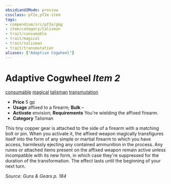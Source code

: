 ```yaml
---
obsidianUIMode: preview
cssclass: pf2e,pf2e-item
tags:
- compendium/src/pf2e/g&g
- item/category/talisman
- trait/consumable
- trait/magical
- trait/talisman
- trait/transmutation
aliases: ["Adaptive Cogwheel"]
---
```

# Adaptive Cogwheel *Item 2*  
[consumable](../../../Rules/traits/consumable.md)  [magical](../../../Rules/traits/magical.md)  [talisman](../../../Rules/traits/talisman.md)  [transmutation](../../../Rules/traits/transmutation.md)  

- **Price** 5 gp
- **Usage** affixed to a firearm; **Bulk** –
- **Activate** envision; **Requirements** You're wielding the affixed firearm.
- **Category** Talisman

This tiny copper gear is attached to the side of a firearm with a matching bolt or pin. When you activate it, the affixed weapon magically transfigures itself into the form of any simple or martial firearm to which you have access, harmlessly ejecting any contained ammunition in the process. Any runes or attached items present on the affixed weapon remain active unless incompatible with its new form, in which case they're suppressed for the duration of the transformation. The effect lasts until the beginning of your next turn.

*Source: Guns & Gears p. 184*